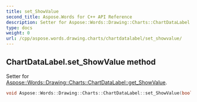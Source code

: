 ```yaml
---
title: set_ShowValue
second_title: Aspose.Words for C++ API Reference
description: Setter for Aspose::Words::Drawing::Charts::ChartDataLabel::get_ShowValue. 
type: docs
weight: 0
url: /cpp/aspose.words.drawing.charts/chartdatalabel/set_showvalue/
---
```

## ChartDataLabel.set_ShowValue method


Setter for [Aspose::Words::Drawing::Charts::ChartDataLabel::get_ShowValue](./get_showvalue/).

```cpp
void Aspose::Words::Drawing::Charts::ChartDataLabel::set_ShowValue(bool value)
```

